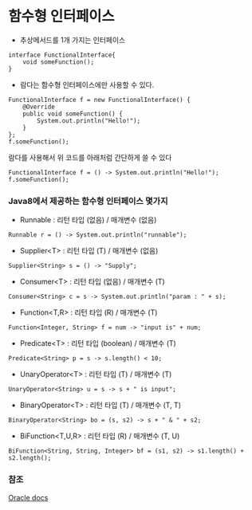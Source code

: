 ﻿# 함수형 인터페이스

- 추상메서드를 1개 가지는 인터페이스
```
interface FunctionalInterface{
	void someFunction();
}
```

- 람다는 함수형 인터페이스에만 사용할 수 있다.
```
FunctionalInterface f = new FunctionalInterface() {
    @Override
    public void someFunction() {
        System.out.println("Hello!");
    }
};
f.someFunction();
```
람다를 사용해서 위 코드를 아래처럼 간단하게 쓸 수 있다
```
FunctionalInterface f = () -> System.out.println("Hello!");
f.someFunction();
```

### Java8에서 제공하는 함수형 인터페이스 몇가지
- Runnable : 리턴 타입 (없음) / 매개변수 (없음)
```
Runnable r = () -> System.out.println("runnable");
```
- Supplier<T<T>> : 리턴 타입 (T) / 매개변수 (없음)
```
Supplier<String> s = () -> "Supply";
```

- Consumer<T<T>> : 리턴 타입 (없음) / 매개변수 (T)
```
Consumer<String> c = s -> System.out.println("param : " + s);
```
- Function<T,R> : 리턴 타입 (R) / 매개변수 (T)
```
Function<Integer, String> f = num -> "input is" + num;
```
- Predicate<T<T>> : 리턴 타입 (boolean) / 매개변수 (T)
```
Predicate<String> p = s -> s.length() < 10;
```
- UnaryOperator<T<T>> : 리턴 타입 (T) / 매개변수 (T)
```
UnaryOperator<String> u = s -> s + " is input";
```
- BinaryOperator<T<T>> : 리턴 타입 (T) / 매개변수 (T, T)
```
BinaryOperator<String> bo = (s, s2) -> s + " & " + s2;
```
- BiFunction<T,U,R> : 리턴 타입 (R) / 매개변수 (T, U)
```
BiFunction<String, String, Integer> bf = (s1, s2) -> s1.length() + s2.length();
```

### 참조
[Oracle docs](https://docs.oracle.com/javase/8/docs/api/java/util/function/package-summary.html)